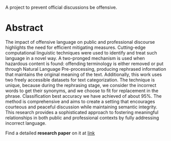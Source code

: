 A project to prevent official discussions be offensive.

# Abstract
The impact of offensive language on public and professional discourse highlights the need for efficient mitigating measures. Cutting-edge computational linguistic techniques were used to identify and treat such language in a novel way. A two-pronged mechanism is used when hazardous content is found: offending terminology is either removed or put through Natural Language Pre-processing, producing rephrased information that maintains the original meaning of the text. Additionally, this work uses two freely accessible datasets for text categorization. The technique is unique, because during the rephrasing stage, we consider the incorrect words to get their synonyms, and we choose to fit for replacement in the phrase. Classification best accuracy we have achieved of about 95%. The method is comprehensive and aims to create a setting that encourages courteous and peaceful discussion while maintaining semantic integrity. This research provides a sophisticated approach to fostering meaningful relationships in both public and professional contexts by fully addressing incorrect language.

Find a detailed **research paper** on it at [link](https://link.springer.com/chapter/10.1007/978-3-031-53731-8_21)
